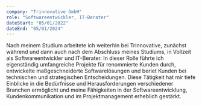```yaml
---
company: "Trinnovative GmbH"
role: "Softwareentwickler, IT-Berater"
dateStart: "05/01/2022"
dateEnd: "05/01/2024"
---
```


Nach meinem Studium arbeitete ich weiterhin bei Trinnovative, zunächst während und dann auch nach dem Abschluss meines Studiums, in Vollzeit als Softwareentwickler und IT-Berater. In dieser Rolle führte ich eigenständig umfangreiche Projekte für renommierte Kunden durch, entwickelte maßgeschneiderte Softwarelösungen und beriet Kunden bei technischen und strategischen Entscheidungen. Diese Tätigkeit hat mir tiefe Einblicke in die Bedürfnisse und Herausforderungen verschiedener Branchen ermöglicht und meine Fähigkeiten in der Softwareentwicklung, Kundenkommunikation und im Projektmanagement erheblich gestärkt.
